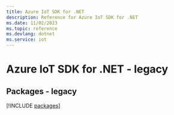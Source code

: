 ```yaml
---
title: Azure IoT SDK for .NET
description: Reference for Azure IoT SDK for .NET
ms.date: 11/02/2023
ms.topic: reference
ms.devlang: dotnet
ms.service: iot
---
```

# Azure IoT SDK for .NET - legacy
## Packages - legacy
[!INCLUDE [packages](iot-index.md)]